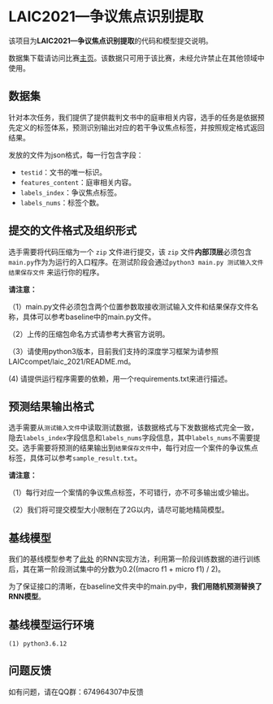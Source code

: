 # LAIC2021—争议焦点识别提取

该项目为**LAIC2021—争议焦点识别提取**的代码和模型提交说明。

数据集下载请访问比赛[主页](http://data.court.gov.cn/pages/laic2021.html)。该数据只可用于该比赛，未经允许禁止在其他领域中使用。

## 数据集

针对本次任务，我们提供了提供裁判文书中的庭审相关内容，选手的任务是依据预先定义的标签体系，预测识别输出对应的若干争议焦点标签，并按照规定格式返回结果。

发放的文件为json格式，每一行包含字段：

- `testid`：文书的唯一标识。
- `features_content`：庭审相关内容。
- `labels_index`：争议焦点标签。
- `labels_nums`：标签个数。

## 提交的文件格式及组织形式

选手需要将代码压缩为一个 `zip` 文件进行提交，该 `zip` 文件**内部顶层**必须包含`main.py`作为为运行的入口程序。在测试阶段会通过`python3 main.py 测试输入文件 结果保存文件` 来运行你的程序。

**请注意：**

（1）main.py文件必须包含两个位置参数取接收测试输入文件和结果保存文件名称，具体可以参考baseline中的main.py文件。

（2）上传的压缩包命名方式请参考大赛官方说明。

（3）请使用python3版本，目前我们支持的深度学习框架为请参照LAICcompet/laic_2021/README.md。

   (4)  请提供运行程序需要的依赖，用一个requirements.txt来进行描述。

## 预测结果输出格式

选手需要从`测试输入文件`中读取测试数据，该数据格式与下发数据格式完全一致，隐去`labels_index`字段信息和`labels_nums`字段信息，其中`labels_nums`不需要提交。选手需要将预测的结果输出到`结果保存文件`中，每行对应一个案件的争议焦点标签，具体可以参考`sample_result.txt`。

**请注意：**

（1）每行对应一个案情的争议焦点标签，不可错行，亦不可多输出或少输出。

（2）我们将可提交模型大小限制在了2G以内，请尽可能地精简模型。

## 基线模型

我们的基线模型参考了[此处](https://github.com/RandolphVI/Multi-Label-Text-Classification) 的RNN实现方法，利用第一阶段训练数据的进行训练后，其在第一阶段测试集中的分数为0.2((macro f1 + micro f1) / 2)。

为了保证接口的清晰，在baseline文件夹中的main.py中，**我们用随机预测替换了RNN模型**。

## 基线模型运行环境

```
(1) python3.6.12
```

## 问题反馈

如有问题，请在QQ群：674964307中反馈
